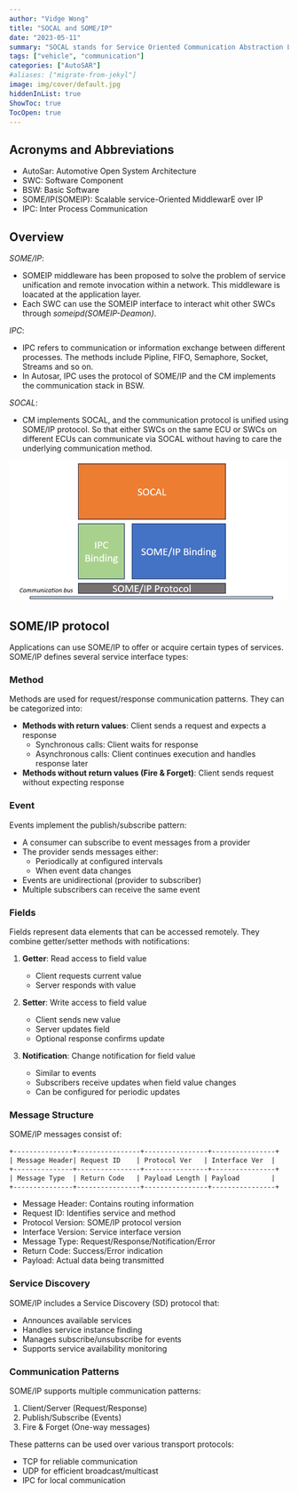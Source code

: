 ```yaml
---
author: "Vidge Wong"
title: "SOCAL and SOME/IP"
date: "2023-05-11"
summary: "SOCAL stands for Service Oriented Communication Abstraction Layer, how is it related to SOME/IP?"
tags: ["vehicle", "communication"]
categories: ["AutoSAR"]
#aliases: ["migrate-from-jekyl"]
image: img/cover/default.jpg
hiddenInList: true
ShowToc: true
TocOpen: true
---
```


## Acronyms and Abbreviations
- AutoSar: Automotive Open System Architecture  
- SWC: Software Component
- BSW: Basic Software
- SOME/IP(SOMEIP): Scalable service-Oriented MiddlewarE over IP  
- IPC: Inter Process Communication

## Overview

*SOME/IP*: 
- SOMEIP middleware has been proposed to solve the problem of service unification and remote invocation within a network. This middleware is loacated at the application layer. 
- Each SWC can use the SOMEIP interface to interact whit other SWCs through *someipd(SOMEIP-Deamon)*.

*IPC*: 
- IPC refers to communication or information exchange between different processes. The methods include Pipline, FIFO, Semaphore, Socket, Streams and so on.
- In Autosar, IPC uses the protocol of SOME/IP and the CM implements the communication stack in BSW.

*SOCAL*: 
- CM implements SOCAL, and the communication protocol is unified using SOME/IP protocol. So that either SWCs on the same ECU or SWCs on different ECUs can communicate via SOCAL without having to care the underlying communication method.

![SOCAL FRAMEWORK](socal.png)

## SOME/IP protocol
Applications can use SOME/IP to offer or acquire certain types of services. SOME/IP defines several service interface types:

### Method
Methods are used for request/response communication patterns. They can be categorized into:
- **Methods with return values**: Client sends a request and expects a response
  - Synchronous calls: Client waits for response
  - Asynchronous calls: Client continues execution and handles response later
- **Methods without return values (Fire & Forget)**: Client sends request without expecting response

### Event
Events implement the publish/subscribe pattern:
- A consumer can subscribe to event messages from a provider
- The provider sends messages either:
  - Periodically at configured intervals
  - When event data changes
- Events are unidirectional (provider to subscriber)
- Multiple subscribers can receive the same event

### Fields
Fields represent data elements that can be accessed remotely. They combine getter/setter methods with notifications:

1. **Getter**: Read access to field value
   - Client requests current value
   - Server responds with value

2. **Setter**: Write access to field value
   - Client sends new value
   - Server updates field
   - Optional response confirms update

3. **Notification**: Change notification for field value
   - Similar to events
   - Subscribers receive updates when field value changes
   - Can be configured for periodic updates

### Message Structure
SOME/IP messages consist of:

```
+---------------+----------------+----------------+----------------+
| Message Header| Request ID    | Protocol Ver   | Interface Ver  |
+---------------+----------------+----------------+----------------+
| Message Type  | Return Code   | Payload Length | Payload        |
+---------------+----------------+----------------+----------------+
```

- Message Header: Contains routing information
- Request ID: Identifies service and method
- Protocol Version: SOME/IP protocol version
- Interface Version: Service interface version
- Message Type: Request/Response/Notification/Error
- Return Code: Success/Error indication
- Payload: Actual data being transmitted

### Service Discovery
SOME/IP includes a Service Discovery (SD) protocol that:
- Announces available services
- Handles service instance finding
- Manages subscribe/unsubscribe for events
- Supports service availability monitoring

### Communication Patterns
SOME/IP supports multiple communication patterns:
1. Client/Server (Request/Response)
2. Publish/Subscribe (Events)
3. Fire & Forget (One-way messages)

These patterns can be used over various transport protocols:
- TCP for reliable communication
- UDP for efficient broadcast/multicast
- IPC for local communication